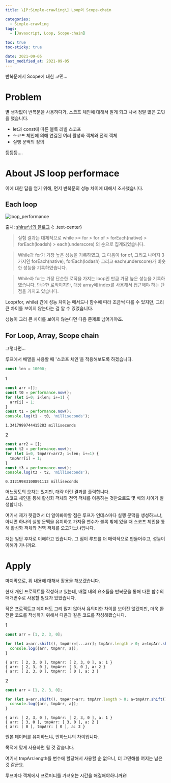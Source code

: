 ```yaml
---
title: \[P:Simple-crawling\] Loop와 Scope-chain

categories:
  - Simple-crawling
tags:
  - [Javascript, Loop, Scope-chain]

toc: true
toc-sticky: true

date: 2021-09-05
last_modified_at: 2021-09-05
---
```


반복문에서 Scope에 대한 고민...

# Problem

별 생각없이 반복문을 사용하다가, 스코프 체인에 대해서 알게 되고 나서 정말 많은 고민을 했습니다.

- let과 const에 따른 블록 레벨 스코프
- 스코프 체인에 의해 연결된 여러 활성화 객체와 전역 객체
- 실행 문맥의 정의

등등등....

# About JS loop performace

이에 대한 답을 얻기 위해, 먼저 반복문의 성능 차이에 대해서 조사했습니다.

## Each loop

![loop_performance](https://user-images.githubusercontent.com/61080445/132125095-658886c8-cfe2-40c5-a66b-4fc5884c8079.PNG)

출처: [shlrur님의 블로그](https://shlrur.github.io/develog/2018/10/18/about-loop-performance/)
{: .text-center}

> 실험 결과는 대체적으로 while >= for > for of > forEach(native) > forEach(loadsh) > each(underscore) 의 순으로 집계되었습니다.

> While과 for가 가장 높은 성능을 기록하였고, 그 다음이 for of, 그리고 나머지 3가지인 forEach(native), forEach(lodash) 그리고 each(underscore)가 비슷한 성능을 기록하였습니다.

> While과 for는 가장 단순한 로직을 가지는 loop인 만큼 가장 높은 성능을 기록하였습니다. 단순한 로직이지만, 대상 array에 index를 사용해서 접근해야 하는 단점을 가지고 있습니다.

Loop(for, while) 간에 성능 차이는 메서드나 함수에 따라 조금씩 다를 수 있지만, 그리 큰 차이를 보이지 않는다는 걸 알 수 있었습니다.

성능이 그리 큰 차이를 보이지 않는다면 다음 문제로 넘어가야죠.

## For Loop, Array, Scope chain

그렇다면...

루프에서 배열을 사용할 때 '스코프 체인'을 적용해보도록 하겠습니다.

```js
const len = 10000;
```
1
```js
const arr =[];
const t0 = performance.now();
for (let i=0; i<len; i+=1) {
  arr[i] = 1;
}
const t1 = performance.now();
console.log(t1 - t0, 'milliseconds');
```
```
1.3417999744415283 milliseconds
```
2
```js
const arr2 = [];
const t2 = performance.now();
for (let i=0, tmpArr=arr2; i<len; i+=1) {
  tmpArr[i] = 1;
}
const t3 = performance.now();
console.log(t3 - t2, 'milliseconds');
```
```
0.31219983100891113 milliseconds
```

어느정도의 오차는 있지만, 대략 이런 결과를 출력합니다.    
스코프 체인을 통해 활성화 객체와 전역 객체를 이동하는 것만으로도 몇 배의 차이가 발생합니다.  

여기서 제가 헷갈려서 더 알아봐야할 점은 루프가 인데스마다 실행 문맥을 생성하느냐, 아니면 하나의 실행 문맥을 유지하고 가져올 변수가 블록 밖에 있을 때 스코프 체인을 통해 활성화 객체와 전역 객체를 오고가느냐입니다.

저는 일단 후자로 이해하고 있습니다. 그 점이 루프를 더 매력적으로 만들어주고, 성능이 이해가 가니까요.


# Apply

마지막으로, 위 내용에 대해서 활용을 해보겠습니다.

현재 개인 프로젝트를 작성하고 있는데, 배열 내의 요소들을 반복문을 통해 다른 함수의 매개변수로 사용할 필요가 있었습니다.

작은 프로젝트고 데이터도 그리 많지 않아서 유의미한 차이를 보이진 않겠지만, 더욱 완전한 코드를 작성하기 위해서 다음과 같은 코드를 작성해봤습니다.

1
```js
const arr = [1, 2, 3, 0];

for (let a=arr.shift(), tmpArr=[...arr]; tmpArr.length > 0; a=tmpArr.shift()) {
  console.log({arr, tmpArr, a});
}
```
```
{ arr: [ 2, 3, 0 ], tmpArr: [ 2, 3, 0 ], a: 1 }
{ arr: [ 2, 3, 0 ], tmpArr: [ 3, 0 ], a: 2 }
{ arr: [ 2, 3, 0 ], tmpArr: [ 0 ], a: 3 }
```

2
```js
const arr = [1, 2, 3, 0];

for (let a=arr.shift(), tmpArr=arr; tmpArr.length > 0; a=tmpArr.shift()) {
  console.log({arr, tmpArr, a});
}
```
```
{ arr: [ 2, 3, 0 ], tmpArr: [ 2, 3, 0 ], a: 1 }
{ arr: [ 3, 0 ], tmpArr: [ 3, 0 ], a: 2 }
{ arr: [ 0 ], tmpArr: [ 0 ], a: 3 }
```

원본 데이터를 유지하느냐, 안하느냐의 차이입니다.

목적에 맞게 사용하면 될 것 같습니다.

여기서 tmpArr.length를 변수에 할당해서 사용할 순 없으니, 더 고민해볼 여지는 남은 것 같군요.

루프마다 객체에서 프로퍼티를 가져오는 시간을 해결해야하니까요!